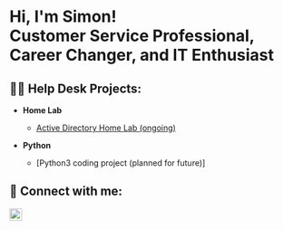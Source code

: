 <h1>Hi, I'm Simon! <br/>
<a>Customer Service Professional, Career Changer, and  IT Enthusiast</a></h1>

<h2>👨‍💻 Help Desk Projects:</h2>

- <b>Home Lab</b>
  - [Active Directory Home Lab (ongoing)](https://github.com/rohrersimon/Active-Directory-with-PowerShell)

- <b>Python</b>
  - [Python3 coding project (planned for future)]

<h2> 🤳 Connect with me:</h2>

[<img align="left" alt="rohrersimon | LinkedIn" width="22px" src="https://cdn.jsdelivr.net/npm/simple-icons@v3/icons/linkedin.svg" />][linkedin]

[linkedin]: https://www.linkedin.com/in/rohrersimon/

<!--
**rohrersimon/rohrersimon** is a ✨ _special_ ✨ repository because its `README.md` (this file) appears on your GitHub profile.

Here are some ideas to get you started:

- 🔭 I’m currently working on ...
- 🌱 I’m currently learning ...
- 👯 I’m looking to collaborate on ...
- 🤔 I’m looking for help with ...
- 💬 Ask me about ...
- 📫 How to reach me: ...
- 😄 Pronouns: ...
- ⚡ Fun fact: ...
-->
